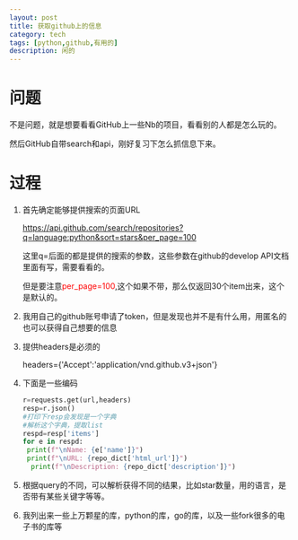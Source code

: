 ```yaml
---
layout: post
title: 获取github上的信息
category: tech
tags: [python,github,有用的]
description: 闲的
---
```


# 问题

不是问题，就是想要看看GitHub上一些Nb的项目，看看别的人都是怎么玩的。

然后GitHub自带search和api，刚好复习下怎么抓信息下来。

# 过程

1. 首先确定能够提供搜索的页面URL

   https://api.github.com/search/repositories?q=language:python&sort=stars&per_page=100

   这里q=后面的都是提供的搜索的参数，这些参数在github的develop API文档里面有写，需要看看的。

   但是要注意<font color="red">per_page=100</font>,这个如果不带，那么仅返回30个item出来，这个是默认的。

2. 我用自己的github账号申请了token，但是发现也并不是有什么用，用匿名的也可以获得自己想要的信息

3. 提供headers是必须的

    headers={'Accept':'application/vnd.github.v3+json'}

4. 下面是一些编码

   ```python
   r=requests.get(url,headers)
   resp=r.json()
   #打印下resp会发现是一个字典
   #解析这个字典，提取list
   respd=resp['items']
   for e in respd:
   	print(f"\nName: {e['name']}")
   	print(f"\nURL: {repo_dict['html_url']}")
     print(f"\nDescription: {repo_dict['description']}")
   
   ```

5. 根据query的不同，可以解析获得不同的结果，比如star数量，用的语言，是否带有某些关键字等等。

6. 我列出来一些上万颗星的库，python的库，go的库，以及一些fork很多的电子书的库等